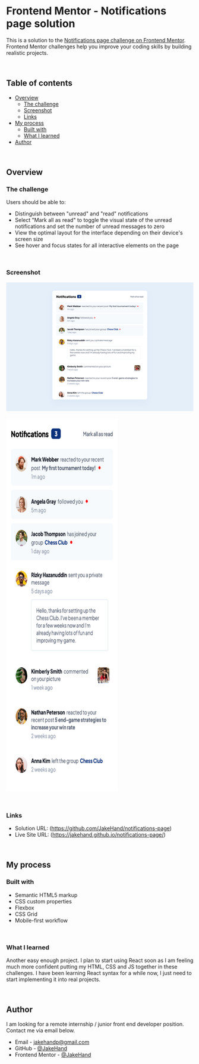 # Frontend Mentor - Notifications page solution

This is a solution to the [Notifications page challenge on Frontend Mentor](https://www.frontendmentor.io/challenges/notifications-page-DqK5QAmKbC). Frontend Mentor challenges help you improve your coding skills by building realistic projects. 

&nbsp;  
## Table of contents

- [Overview](#overview)
  - [The challenge](#the-challenge)
  - [Screenshot](#screenshot)
  - [Links](#links)
- [My process](#my-process)
  - [Built with](#built-with)
  - [What I learned](#what-i-learned)
- [Author](#author)

&nbsp;  
## Overview

### The challenge

Users should be able to:

- Distinguish between "unread" and "read" notifications
- Select "Mark all as read" to toggle the visual state of the unread notifications and set the number of unread messages to zero
- View the optimal layout for the interface depending on their device's screen size
- See hover and focus states for all interactive elements on the page

&nbsp;  
### Screenshot

![](./assets/images/finished-dekstop.png)
&nbsp;  
<img src="./assets/images/finished-mobile.png" width="300" height="1000" align="center">

&nbsp;  
### Links

- Solution URL: (https://github.com/JakeHand/notifications-page)
- Live Site URL: (https://jakehand.github.io/notifications-page/)

&nbsp;  
## My process

### Built with

- Semantic HTML5 markup
- CSS custom properties
- Flexbox
- CSS Grid
- Mobile-first workflow

&nbsp;  
### What I learned

Another easy enough project. I plan to start using React soon as I am feeling much more confident putting my HTML, CSS and JS together in these challenges. I have been learning React syntax for a while now, I just need to start implementing it into real projects.

&nbsp;  
## Author

I am looking for a remote internship / junior front end developer position. Contact me via email below.

- Email - jakehandp@gmail.com
- GitHub - [@JakeHand](https://github.com/JakeHand)
- Frontend Mentor - [@JakeHand](https://www.frontendmentor.io/profile/@JakeHand)